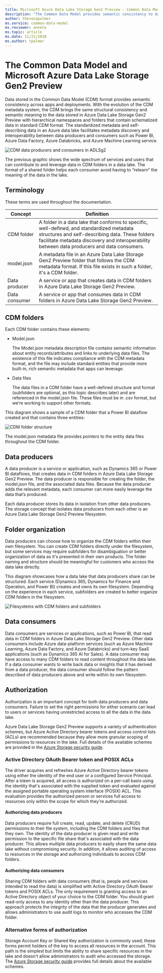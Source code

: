 ```yaml
---
title: Microsoft Azure Data Lake Storage Gen2 Preview - Common Data Model | Microsoft Docs
description: "The Common Data Model provides semantic consistency to data in Microsoft Azure Data Lake Storage Gen2 Preview."
author: theresapalmer
ms.service: common-data-model
ms.reviewer: anneta
ms.topic: article
ms.date: 11/21/2018
ms.author: tpalmer
---
```


# The Common Data Model and Microsoft Azure Data Lake Storage Gen2 Preview

Data stored in the Common Data Model (CDM) format provides semantic consistency across apps and deployments. With the evolution of the CDM metadata system, the CDM brings the same structural consistency and semantic meaning to the data stored in Azure Data Lake Storage Gen2 Preview with hierarchical namespaces and folders that contain schematized data in standard CDM format. The standardized metadata and self-describing data in an Azure data lake facilitates metadata discovery and interoperability between data producers and consumers such as Power BI, Azure Data Factory, Azure Databricks, and Azure Machine Learning service.

![CDM data producers and consumers in ADLSg2](media/cdm-data-lake.png)

The previous graphic shows the wide spectrum of services and users that can contribute to and leverage data in CDM folders in a data lake. The format of a shared folder helps each consumer avoid having to “relearn” the meaning of the data in the lake.

## Terminology

These terms are used throughout the documentation.

| Concept | Definition |
|--|--|
|    CDM folder       |    A folder in a data lake that conforms to specific, well-defined, and standardized metadata structures and self-describing data. These folders facilitate metadata discovery and interoperability between data producers and data consumers.    |
|   model.json |    A metadata file in an Azure Data Lake Storage Gen2 Preview folder that follows the CDM metadata format. If this file exists in such a folder, it's a CDM folder.   |
|    Data producer    |    A service or app that creates data in CDM folders in Azure Data Lake Storage Gen2 Preview.  |
|    Data consumer    |    A service or app that consumes data in CDM folders in Azure Data Lake Storage Gen2 Preview.      |

## CDM folders

Each CDM folder contains these elements:

- Model.json

    The Model.json metadata description file contains semantic information about entity records/attributes and links to underlying data files. The existence of this file indicates compliance with the CDM metadata format, and the file may include standard entities that provide more built-in, rich semantic metadata that apps can leverage.

- Data files

    The data files in a CDM folder have a well-defined structure and format (subfolders are optional, as this topic describes later) and are referenced in the model.json file. These files must be in .csv format, but we’re working to support other formats.

This diagram shows a sample of a CDM folder that a Power BI dataflow created and that contains three entities:

![CDM folder structure](media/cdm-folder.png)

The model.json metadata file provides pointers to the entity data files throughout the CDM folder.

## Data producers

A data producer is a service or application, such as Dynamics 365 or Power BI dataflows, that creates data in CDM folders in Azure Data Lake Storage Gen2 Preview. The data producer is responsible for creating the folder, the model.json file, and the associated data files. Because the data producer adds the relevant metadata, each consumer can more easily leverage the data that’s produced.

Each data producer stores its data in isolation from other data producers. The storage concept that isolates data producers from each other is an Azure Data Lake Storage Gen2 Preview filesystem.

## Folder organization

Data producers can choose how to organize the CDM folders within their own filesystem. You can create CDM folders directly under the filesystem, but some services may require subfolders for disambiguation or better organization of data as it's presented in their own products. The folder naming and structure should be meaningful for customers who access the data lake directly.

This diagram showcases how a data lake that data producers share can be structured. Each service (Dynamics 365, Dynamics for Finance and Operation, and Power BI) creates and owns its own filesystem. Depending on the experience in each service, subfolders are created to better organize CDM folders in the filesystem.

![Filesystems with CDM folders and subfolders](media/cdm-filesystems.png)

## Data consumers

Data consumers are services or applications, such as Power BI, that read data in CDM folders in Azure Data Lake Storage Gen2 Preview. Other data consumers include Azure data-platform services (such as Azure Machine Learning, Azure Data Factory, and Azure Databricks) and turn-key SaaS applications (such as Dynamics 365 AI for Sales). A data consumer may have access to many CDM folders to read content throughout the data lake. If a data consumer wants to write back data or insights that it has derived from a data producer, the data consumer should follow the pattern described of data producers above and write within its own filesystem.

## Authorization

Authorization is an important concept for both data producers and data consumers. Failure to set the right permissions for either scenario can lead to users or services having unrestricted access to all the data in the data lake.

Azure Data Lake Storage Gen2 Preview supports a variety of authentication schemes, but Azure Active Directory bearer tokens and access control lists (ACLs) are recommended because they allow more granular scoping of permissions to resources in the lake. Full details of the available schemes are provided in the [Azure Storage security guide](https://docs.microsoft.com/azure/storage/common/storage-security-guide).

### Active Directory OAuth Bearer token and POSIX ACLs

The driver acquires and refreshes Azure Active Directory bearer tokens using either the identity of the end user or a configured Service Principal. After a token is acquired, all access is authorized on a per-call basis using the identity that's associated with the supplied token and evaluated against the assigned portable operating system interface (POSIX) ACL. This evaluation provides the authorized person or services full access to resources only within the scope for which they're authorized.

#### Authorizing data producers

Data producers require full create, read, update, and delete (CRUD) permissions to their file system, including the CDM folders and files that they own. The identity of the data producer is given read and write permission to the specific file share that's associated with the data producer. This allows multiple data producers to easily share the same data lake without compromising security. In addition, it allows auditing of access to resources in the storage and authorizing individuals to access CDM folders.

#### Authorizing data consumers

Sharing CDM folders with data consumers (that is, people and services intended to read the data) is simplified with Active Directory OAuth Bearer tokens and POSIX ACLs. The only requirement is granting access to an Active Directory object of your choice to the CDM folder. You should grant read-only access to any identity other than the data producer. This approach protects the integrity of the data that the producer generates and allows administrators to use audit logs to monitor who accesses the CDM folder. 

### Alternative forms of authorization

Storage Account Key or Shared Key authorization is commonly used; these forms permit holders of the key to access all resources in the account. This path is the simplest but limits the ability to share specific resources in the lake and doesn't allow administrators to audit who accessed the storage. The [Azure Storage security guide](https://docs.microsoft.com/azure/storage/common/storage-security-guide) provides full details about the available schemes.